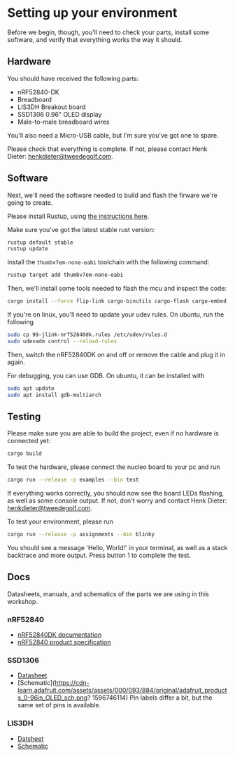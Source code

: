 <div class="read">

# Setting up your environment
Before we begin, though, you'll need to check your parts, install some software, and verify that everything works the way it should.
## Hardware
You should have received the following parts:

- nRF52840-DK
- Breadboard
- LIS3DH Breakout board
- SSD1306 0.96" OLED display
- Male-to-male breadboard wires

You'll also need a Micro-USB cable, but I'm sure you've got one to spare.

Please check that everything is complete. If not, please contact Henk Dieter: [henkdieter@tweedegolf.com](mailto:henkdieter@tweedegolf.com).

## Software
Next, we'll need the software needed to build and flash the firware we're going to create.

Please install Rustup, using [the instructions here](https://rustup.rs/).

Make sure you've got the latest stable rust version:
```bash
rustup default stable
rustup update
```

Install the `thumbv7em-none-eabi` toolchain with the following command:
```bash
rustup target add thumbv7em-none-eabi
```

Then, we'll install some tools needed to flash the mcu and inspect the code:
```bash
cargo install --force flip-link cargo-binutils cargo-flash cargo-embed probe-run
```

If you're on linux, you'll need to update your udev rules.
On ubuntu, run the following

```bash
sudo cp 99-jlink-nrf52840dk.rules /etc/udev/rules.d
sudo udevadm control --reload-rules
```

Then, switch the nRF52840DK on and off or remove the cable and plug it in again.

For debugging, you can use GDB. On ubuntu, it can be installed with
```bash
sudo apt update
sudo apt install gdb-multiarch
```

## Testing
Please make sure you are able to build the project, even if no hardware is connected yet:
```bash
cargo build
```

To test the hardware, please connect the nucleo board to your pc and run
```bash
cargo run --release -p examples --bin test
```

If everything works correctly, you should now see the board LEDs flashing, as well as some console output. If not, don't worry and contact Henk Dieter: [henkdieter@tweedegolf.com](mailto:henkdieter@tweedegolf.com).

To test your environment, please run
```bash
cargo run --release -p assignments --bin blinky
```
You should see a message 'Hello, World!' in your terminal, as well as a stack backtrace and more output. Press button 1 to complete the test.

## Docs
Datasheets, manuals, and schematics of the parts we are using in this workshop.
### nRF52840
- [nRF52840DK documentation](https://infocenter.nordicsemi.com/topic/ug_nrf52840_dk/UG/dk/intro.html)
- [nRF52840 product specification](https://infocenter.nordicsemi.com/pdf/nRF52840_PS_v1.2.pdf)

### SSD1306
- [Datasheet](https://cdn-shop.adafruit.com/datasheets/SSD1306.pdf)
- [Schematic](https://cdn-learn.adafruit.com/assets/assets/000/093/884/original/adafruit_products_0-96in_OLED_sch.png? 1596746114) Pin labels differ a bit, but the same set of pins is available.

### LIS3DH
- [Datsheet](https://cdn-learn.adafruit.com/assets/assets/000/085/846/original/lis3dh.pdf?1576396666)
- [Schematic](https://cdn-learn.adafruit.com/assets/assets/000/028/587/original/sensors_sch.png?1447888851)
</div>
